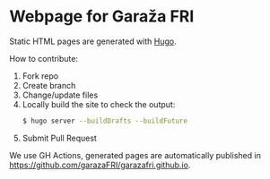 # Webpage for Garaža FRI

Static HTML pages are generated with [Hugo](https://gohugo.io).

How to contribute:

1. Fork repo
2. Create branch 
3. Change/update files
4. Locally build the site to check the output:
    ```bash
    $ hugo server --buildDrafts --buildFuture
    ```
5. Submit Pull Request

We use GH Actions, generated pages are automatically published in https://github.com/garazaFRI/garazafri.github.io.
